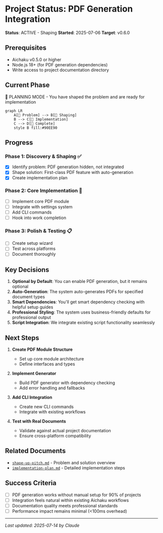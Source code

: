 # Project Status: PDF Generation Integration

**Status**: ACTIVE - Shaping
**Started**: 2025-07-06
**Target**: v0.6.0

## Prerequisites
- Aichaku v0.5.0 or higher
- Node.js 18+ (for PDF generation dependencies)
- Write access to project documentation directory

## Current Phase
📐 PLANNING MODE - You have shaped the problem and are ready for implementation

```mermaid
graph LR
    A[🌱 Problem] --> B[🌿 Shaping]
    B --> C[🌳 Implementation]
    C --> D[🍃 Complete]
    style B fill:#90EE90
```

## Progress

### Phase 1: Discovery & Shaping ✅
- [x] Identify problem: PDF generation hidden, not integrated
- [x] Shape solution: First-class PDF feature with auto-generation
- [x] Create implementation plan

### Phase 2: Core Implementation 🔄
- [ ] Implement core PDF module
- [ ] Integrate with settings system
- [ ] Add CLI commands
- [ ] Hook into work completion

### Phase 3: Polish & Testing 📋
- [ ] Create setup wizard
- [ ] Test across platforms
- [ ] Document thoroughly

## Key Decisions

1. **Optional by Default**: You can enable PDF generation, but it remains optional
2. **Auto-Generation**: The system auto-generates PDFs for specified document types
3. **Smart Dependencies**: You'll get smart dependency checking with helpful setup guides
4. **Professional Styling**: The system uses business-friendly defaults for professional output
5. **Script Integration**: We integrate existing script functionality seamlessly

## Next Steps

1. **Create PDF Module Structure**
   - Set up core module architecture
   - Define interfaces and types

2. **Implement Generator**
   - Build PDF generator with dependency checking
   - Add error handling and fallbacks

3. **Add CLI Integration**
   - Create new CLI commands
   - Integrate with existing workflows

4. **Test with Real Documents**
   - Validate against actual project documentation
   - Ensure cross-platform compatibility

## Related Documents

- [`shape-up-pitch.md`](./shape-up-pitch.md) - Problem and solution overview
- [`implementation-plan.md`](./implementation-plan.md) - Detailed implementation steps

## Success Criteria

- [ ] PDF generation works without manual setup for 90% of projects
- [ ] Integration feels natural within existing Aichaku workflows
- [ ] Documentation quality meets professional standards
- [ ] Performance impact remains minimal (<100ms overhead)

---
*Last updated: 2025-07-14 by Claude*